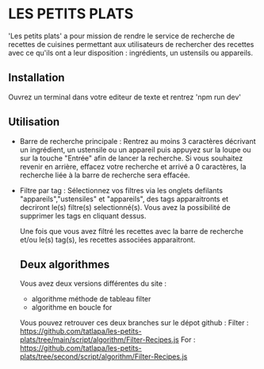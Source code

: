 # LES PETITS PLATS

'Les petits plats' a pour mission de rendre le service de recherche de recettes de cuisines permettant aux utilisateurs de rechercher des recettes avec ce qu'ils ont a leur disposition : ingrédients, un ustensils ou appareils.  

## Installation

Ouvrez un terminal dans votre editeur de texte et rentrez 'npm run dev' 

## Utilisation 

- Barre de recherche principale :
  Rentrez au moins 3 caractères décrivant un ingrédient, un ustensile ou un appareil puis appuyez sur la loupe ou sur la touche "Entrée" afin de lancer la recherche.
  Si vous souhaitez revenir en arrière, effacez votre recherche et arrivé a 0 caractères, la recherche liée à la barre de recherche sera effacée.
- Filtre par tag :
  Sélectionnez vos filtres via les onglets defilants "appareils","ustensiles" et "appareils", des tags apparaitronts et decriront le(s) filtre(s) selectionné(s).
  Vous avez la possibilité de supprimer les tags en cliquant dessus.

  Une fois que vous avez filtré les recettes avec la barre de recherche et/ou le(s) tag(s), les recettes associées apparaitront.

  ## Deux algorithmes

  Vous avez deux versions différentes du site :
  - algorithme méthode de tableau filter
  - algorithme en boucle for

  Vous pouvez retrouver ces deux branches sur le dépot github :
  Filter : https://github.com/tatlapa/les-petits-plats/tree/main/script/algorithm/Filter-Recipes.js
  For : https://github.com/tatlapa/les-petits-plats/tree/second/script/algorithm/Filter-Recipes.js
